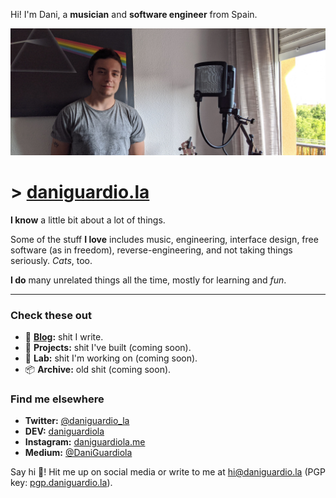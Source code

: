 Hi! I'm Dani, a **musician** and **software engineer** from Spain.

![Me](/me.png)

# **>** [daniguardio.la](https://daniguardio.la/)

**I know** a little bit about a lot of things.

Some of the stuff **I love** includes music, engineering, interface design, free software (as in freedom), reverse-engineering, and not taking things seriously. _Cats_, too.

**I do** many unrelated things all the time, mostly for learning and _fun_.

---

### Check these out

- 📓 [**Blog**](https://daniguardio.la/)**:** shit I write.
- 🔧 **Projects:** shit I've built (coming soon).
- 🔬 **Lab:** shit I'm working on (coming soon).
- 📦 **Archive:** old shit (coming soon).

<!-- - 🔧 [**Projects**](/projects)**:** shit I've built. -->
<!-- - 🔬 [**Lab**](/lab)**:** shit I'm working on. -->
<!-- - 📦 [**Archive**](/archive)**:** old but interesting shit. -->

### Find me elsewhere

- **Twitter:** [@daniguardio_la](https://twitter.com/daniguardio_la)
- **DEV:** [daniguardiola](https://dev.to/daniguardiola)
- **Instagram:** [daniguardiola.me](https://instagram.com/daniguardio.la)
- **Medium:** [@DaniGuardiola](https://medium.com/@DaniGuardiola)

Say hi 👋! Hit me up on social media or write to me at [hi@daniguardio.la](mailto:hi@daniguardio.la) (PGP key: [pgp.daniguardio.la](https://pgp.daniguardio.la)).
